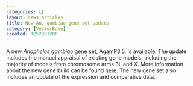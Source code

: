 ```yaml
---
categories: []
layout: news_articles
title: New An. gambiae gene set update
category: [VectorBase]
created: 1252987200
---
```

A new <i>Anopheles gambiae</i> gene set, AgamP3.5, is available.
The update includes the manual appraisal of existing gene models, including the majority of models from chromosome arms 3L and X. More information about the new gene build can be found <a href="/organisms/anopheles-gambiae/pest/agamp35">here</a>.
The new gene set also includes an update of the expression and comparative data.
